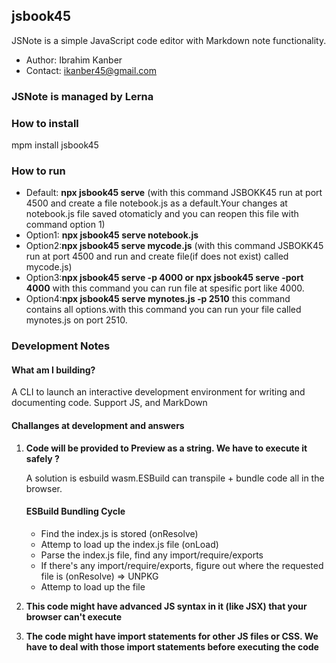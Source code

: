 ## jsbook45

JSNote is a simple JavaScript code editor with Markdown note functionality.

* Author: Ibrahim Kanber
* Contact: ikanber45@gmail.com

### JSNote is managed by Lerna


### How to install

mpm install jsbook45

### How to run

* Default: **npx jsbook45 serve**  (with this command JSBOKK45 run at port 4500 and create a file notebook.js as a default.Your changes at notebook.js file saved otomaticly and you can reopen this file with command option 1)
* Option1: **npx jsbook45 serve notebook.js** 
* Option2:**npx jsbook45  serve mycode.js** (with this command JSBOKK45 run at port 4500 and run and create file(if does not exist) called mycode.js)
* Option3:**npx jsbook45 serve -p 4000 or npx jsbook45 serve -port 4000** with this command you can run file at spesific port like 4000.
* Option4:**npx jsbook45 serve mynotes.js -p 2510** this command contains all options.with this command you can run your file called mynotes.js on port 2510. 

### Development Notes

#### What am I building?
A CLI to launch an interactive development environment for writing and documenting code. Support JS, and MarkDown

#### Challanges at development and answers

1. <b>Code will be provided to Preview as a string. We have to execute it safely ?</b>

      A solution is esbuild wasm.ESBuild can transpile + bundle code all in the browser. 
      #### ESBuild Bundling Cycle
      * Find the index.js is stored (onResolve)
      * Attemp to load up the index.js file (onLoad)
      * Parse the index.js file, find any import/require/exports
      * If there's any import/require/exports, figure out where the requested file is (onResolve) => UNPKG
      * Attemp to load up the file




3. <b>This code might have advanced JS syntax in it (like JSX) that your browser can't execute</b>
4. <b>The code might have import statements for other JS files or CSS. We have to deal with those import statements before executing the code</b>

